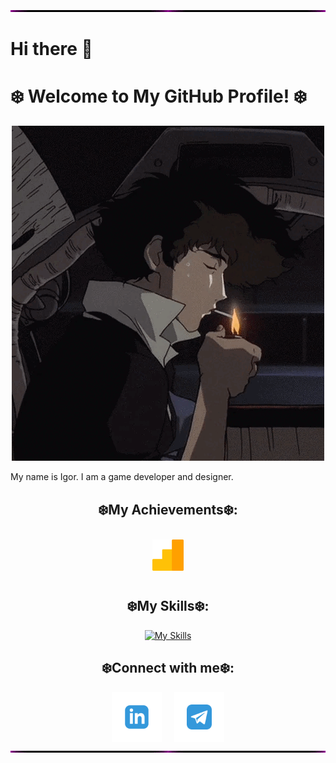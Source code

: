 <div align="center">
  <img src="./line.gif" alt="line" width="100%" height="3px" />
</div>

# Hi there 👋  
# ❄️ Welcome to My GitHub Profile! ❄️   

<div align="center">
  <img src="./smoke.gif" alt="smoke" />
</div>

My name is Igor. I am a game developer and designer.

## <div align="center">❄️My Achievements❄️:</div>
<div align="center">
  <a href="https://skillshop.credential.net/3b94d4ed-7cab-4105-926e-6380f5516373">
    <img src="./al.png" alt="al" width="50" height="50" style="margin-top: 10px; margin-bottom: 10px;" />
  </a>
</div>

## <div align="center">❄️My Skills❄️:</div>  
<div align="center">
  <a href="https://skillicons.dev">
    <img src="https://skillicons.dev/icons?i=arch,blender,discord,godot,github,arduino,linux,py&perline=10" alt="My Skills" />
  </a>
</div>

## <div align="center">❄️Connect with me❄️:</div>
<div align="center" style="display: flex; justify-content: center; align-items: center; gap: 20px;">
  <a href="https://www.linkedin.com/in/igor-tursinbaev">
    <img src="./in.png" alt="LinkedIn" width="80" height="80" />
  </a>
  <a href="https://t.me/rinvyn_27">
    <img src="./tg.png" alt="tg" width="80" height="80" />
  </a>
</div>

<div align="center">
  <img src="./line.gif" alt="line" width="100%" height="3px" />
</div>
